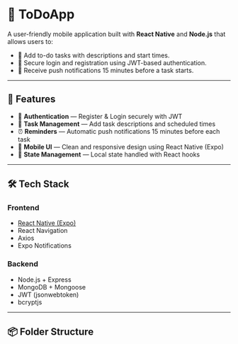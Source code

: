 # 📱 ToDoApp

A user-friendly mobile application built with **React Native** and **Node.js** that allows users to:

- 📝 Add to-do tasks with descriptions and start times.
- 🔐 Secure login and registration using JWT-based authentication.
- 🔔 Receive push notifications 15 minutes before a task starts.

---

## 🚀 Features

- 🔐 **Authentication** — Register & Login securely with JWT
- 📝 **Task Management** — Add task descriptions and scheduled times
- ⏰ **Reminders** — Automatic push notifications 15 minutes before each task
- 📱 **Mobile UI** — Clean and responsive design using React Native (Expo)
- 🧠 **State Management** — Local state handled with React hooks

---

## 🛠️ Tech Stack

### Frontend
- [React Native (Expo)](https://expo.dev/)
- React Navigation
- Axios
- Expo Notifications

### Backend
- Node.js + Express
- MongoDB + Mongoose
- JWT (jsonwebtoken)
- bcryptjs

---

## 📦 Folder Structure


